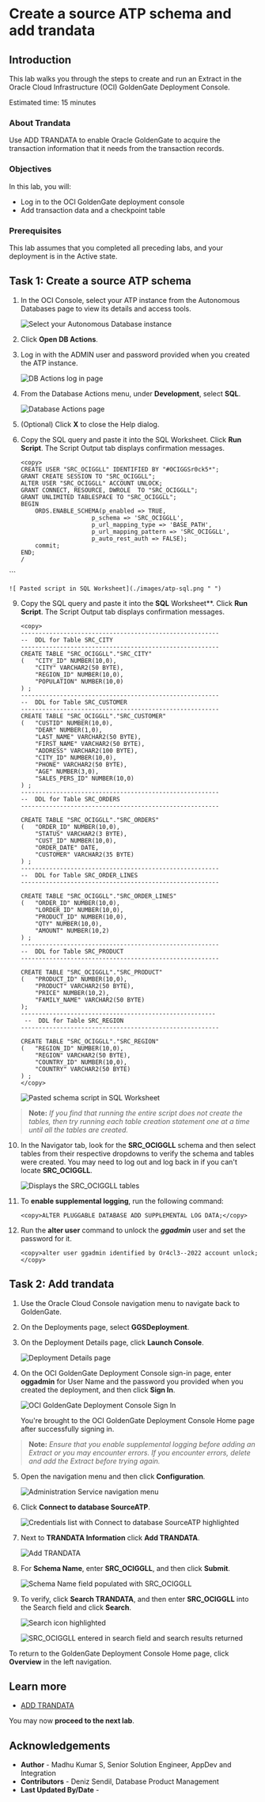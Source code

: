 # Create a source ATP schema and add trandata

## Introduction

This lab walks you through the steps to create and run an Extract in the Oracle Cloud Infrastructure (OCI) GoldenGate Deployment Console.

Estimated time: 15 minutes

### About Trandata 

Use ADD TRANDATA to enable Oracle GoldenGate to acquire the transaction information that it needs from the transaction records.


### Objectives

In this lab, you will:
* Log in to the OCI GoldenGate deployment console
* Add transaction data and a checkpoint table


### Prerequisites

This lab assumes that you completed all preceding labs, and your deployment is in the Active state.


## Task 1: Create a source ATP schema

1.  In the OCI Console, select your ATP instance from the Autonomous Databases page to view its details and access tools.

    ![Select your Autonomous Database instance](./images/atp.png " ")

2.  Click **Open DB Actions**.

3.  Log in with the ADMIN user and password provided when you created the ATP instance.

    ![DB Actions log in page](./images/login.png " ")

4.  From the Database Actions menu, under **Development**, select **SQL**.

    ![Database Actions page](./images/db-actions.png " ")

5.  (Optional) Click **X** to close the Help dialog.

6.  Copy the SQL query and paste it into the SQL Worksheet. Click **Run Script**. The Script Output tab displays confirmation messages.

    ```
    <copy>
    CREATE USER "SRC_OCIGGLL" IDENTIFIED BY "#OCIGGSr0ck5*";
    GRANT CREATE SESSION TO "SRC_OCIGGLL";
    ALTER USER "SRC_OCIGGLL" ACCOUNT UNLOCK;
    GRANT CONNECT, RESOURCE, DWROLE  TO "SRC_OCIGGLL";
    GRANT UNLIMITED TABLESPACE TO "SRC_OCIGGLL";
    BEGIN
        ORDS.ENABLE_SCHEMA(p_enabled => TRUE,
                        p_schema => 'SRC_OCIGGLL',
                        p_url_mapping_type => 'BASE_PATH',
                        p_url_mapping_pattern => 'SRC_OCIGGLL',
                        p_auto_rest_auth => FALSE);
        commit;
    END;
    /
   </copy>
    ```

    ![ Pasted script in SQL Worksheet](./images/atp-sql.png " ")



9. Copy the SQL query and paste it into the **SQL** Worksheet**. Click **Run Script**. The Script Output tab displays confirmation messages.
   
    ```
    <copy>
    --------------------------------------------------------
    --  DDL for Table SRC_CITY
    --------------------------------------------------------
    CREATE TABLE "SRC_OCIGGLL"."SRC_CITY" 
    (   "CITY_ID" NUMBER(10,0), 
        "CITY" VARCHAR2(50 BYTE), 
        "REGION_ID" NUMBER(10,0), 
        "POPULATION" NUMBER(10,0)
    ) ;
    --------------------------------------------------------
    --  DDL for Table SRC_CUSTOMER
    --------------------------------------------------------
    CREATE TABLE "SRC_OCIGGLL"."SRC_CUSTOMER" 
    (	"CUSTID" NUMBER(10,0), 
        "DEAR" NUMBER(1,0), 
        "LAST_NAME" VARCHAR2(50 BYTE), 
        "FIRST_NAME" VARCHAR2(50 BYTE), 
        "ADDRESS" VARCHAR2(100 BYTE), 
        "CITY_ID" NUMBER(10,0), 
        "PHONE" VARCHAR2(50 BYTE), 
        "AGE" NUMBER(3,0), 
        "SALES_PERS_ID" NUMBER(10,0)
    ) ;
    --------------------------------------------------------
    --  DDL for Table SRC_ORDERS
    --------------------------------------------------------

    CREATE TABLE "SRC_OCIGGLL"."SRC_ORDERS" 
    (   "ORDER_ID" NUMBER(10,0), 
        "STATUS" VARCHAR2(3 BYTE), 
        "CUST_ID" NUMBER(10,0), 
        "ORDER_DATE" DATE, 
        "CUSTOMER" VARCHAR2(35 BYTE)
    ) ;
    --------------------------------------------------------
    --  DDL for Table SRC_ORDER_LINES
    --------------------------------------------------------

    CREATE TABLE "SRC_OCIGGLL"."SRC_ORDER_LINES" 
    (   "ORDER_ID" NUMBER(10,0), 
        "LORDER_ID" NUMBER(10,0), 
        "PRODUCT_ID" NUMBER(10,0), 
        "QTY" NUMBER(10,0), 
        "AMOUNT" NUMBER(10,2)
    ) ;
    --------------------------------------------------------
    --  DDL for Table SRC_PRODUCT
    --------------------------------------------------------

    CREATE TABLE "SRC_OCIGGLL"."SRC_PRODUCT" 
    (   "PRODUCT_ID" NUMBER(10,0), 
        "PRODUCT" VARCHAR2(50 BYTE), 
        "PRICE" NUMBER(10,2), 
        "FAMILY_NAME" VARCHAR2(50 BYTE)
    );
    -------------------------------------------------------
     --  DDL for Table SRC_REGION
    --------------------------------------------------------

    CREATE TABLE "SRC_OCIGGLL"."SRC_REGION" 
    (   "REGION_ID" NUMBER(10,0), 
        "REGION" VARCHAR2(50 BYTE), 
        "COUNTRY_ID" NUMBER(10,0), 
        "COUNTRY" VARCHAR2(50 BYTE)
    ) ;
    </copy>
    ```
    ![ Pasted schema script in SQL Worksheet](./images/table-creation-completed.png " ")

>**Note:** *If you find that running the entire script does not create the tables, then try running each table creation statement one at a time until all the tables are created.*

10. In the Navigator tab, look for the **SRC\_OCIGGLL** schema and then select tables from their respective dropdowns to verify the schema and tables were created. You may need to log out and log back in if you can't locate **SRC\_OCIGGLL**.

    ![Displays the SRC\_OCIGGLL tables](./images/table-details.PNG " ")

11. To **enable supplemental logging**, run the following command:

    ```
    <copy>ALTER PLUGGABLE DATABASE ADD SUPPLEMENTAL LOG DATA;</copy>
    ```
12. Run the **alter user** command to unlock the ***ggadmin*** user and set the password for it.

    ```
    <copy>alter user ggadmin identified by Or4cl3--2022 account unlock;</copy>
    ```

## Task 2: Add trandata 

1.  Use the Oracle Cloud Console navigation menu to navigate back to GoldenGate.

2.  On the Deployments page, select **GGSDeployment**.

3.  On the Deployment Details page, click **Launch Console**.

    ![Deployment Details page](images/ggs-launch-oracle.png " ")

4.  On the OCI GoldenGate Deployment Console sign-in page, enter **oggadmin** for User Name and the password you provided when you created the deployment, and then click **Sign In**.

    ![OCI GoldenGate Deployment Console Sign In](images/login-page.png " ")

    You're brought to the OCI GoldenGate Deployment Console Home page after successfully signing in.

> **Note:** *Ensure that you enable supplemental logging before adding an Extract or you may encounter errors. If you encounter errors, delete and add the Extract before trying again.*

5.  Open the navigation menu and then click **Configuration**.

    ![Administration Service navigation menu](images/navigation-menu.png " ")

6.  Click **Connect to database SourceATP**.

    ![Credentials list with Connect to database SourceATP highlighted](images/source-connect.png " ")

7.  Next to **TRANDATA Information** click **Add TRANDATA**.

    ![Add TRANDATA](images/add-trandata.png " ")

8.  For **Schema Name**, enter **SRC\_OCIGGLL**, and then click **Submit**.

    ![Schema Name field populated with SRC_OCIGGLL](images/schema-trandata.png " ")

9.  To verify, click **Search TRANDATA**, and then enter **SRC\_OCIGGLL** into the Search field and click **Search**.

    ![Search icon highlighted](images/search-schema-trandata.png " ")

    ![SRC_OCIGGLL entered in search field and search results returned](images/search-schema-trandata-result.png " ")


To return to the GoldenGate Deployment Console Home page, click **Overview** in the left navigation.

## Learn more

* [ADD TRANDATA](https://docs.oracle.com/en/middleware/goldengate/core/21.3/gclir/add-trandata.html)

You may now **proceed to the next lab**.

## Acknowledgements
* **Author** - Madhu Kumar S, Senior Solution Engineer, AppDev and Integration 
* **Contributors** -  Deniz Sendil, Database Product Management
* **Last Updated By/Date** - 
